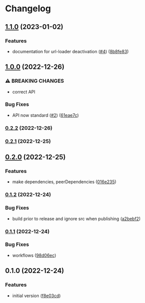 # Changelog

## [1.1.0](https://github.com/johnnyreilly/remark-cloudinary-docusaurus/compare/1.0.0...1.1.0) (2023-01-02)

### Features

- documentation for url-loader deactivation ([#4](https://github.com/johnnyreilly/remark-cloudinary-docusaurus/issues/4)) ([8b8fe83](https://github.com/johnnyreilly/remark-cloudinary-docusaurus/commit/8b8fe836550095730920cc74dc5558513ca5a1a8))

## [1.0.0](https://github.com/johnnyreilly/remark-cloudinary-docusaurus/compare/0.2.2...1.0.0) (2022-12-26)

### ⚠ BREAKING CHANGES

- correct API

### Bug Fixes

- API now standard ([#2](https://github.com/johnnyreilly/remark-cloudinary-docusaurus/issues/2)) ([61eae7c](https://github.com/johnnyreilly/remark-cloudinary-docusaurus/commit/61eae7cccc97e230dec1abbef74525fa91cfb91b))

### [0.2.2](https://github.com/johnnyreilly/remark-cloudinary-docusaurus/compare/0.2.1...0.2.2) (2022-12-26)

### [0.2.1](https://github.com/johnnyreilly/remark-cloudinary-docusaurus/compare/0.2.0...0.2.1) (2022-12-25)

## [0.2.0](https://github.com/johnnyreilly/remark-cloudinary-docusaurus/compare/0.1.2...0.2.0) (2022-12-25)

### Features

- make dependencies, peerDependencies ([016e235](https://github.com/johnnyreilly/remark-cloudinary-docusaurus/commit/016e23580807f9662a8320018b78357ef9e6fdab))

### [0.1.2](https://github.com/johnnyreilly/remark-cloudinary-docusaurus/compare/0.1.1...0.1.2) (2022-12-24)

### Bug Fixes

- build prior to release and ignore src when publishing ([a2bebf2](https://github.com/johnnyreilly/remark-cloudinary-docusaurus/commit/a2bebf2bc5f4eed62a47f8f83e1bbd07c91e983e))

### [0.1.1](https://github.com/johnnyreilly/remark-cloudinary-docusaurus/compare/0.1.0...0.1.1) (2022-12-24)

### Bug Fixes

- workflows ([98d06ec](https://github.com/johnnyreilly/remark-cloudinary-docusaurus/commit/98d06ecb5025bc34c68f1f2937ceed0a2520fb7e))

## 0.1.0 (2022-12-24)

### Features

- initial version ([f8e03cd](https://github.com/johnnyreilly/remark-cloudinary-docusaurus/commit/f8e03cd36977100f73f8c4f50efbf70110dc50cc))
